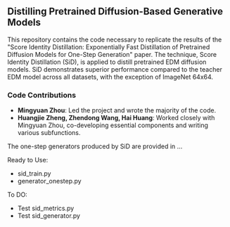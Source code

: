 ## Distilling Pretrained Diffusion-Based Generative Models

This repository contains the code necessary to replicate the results of the "Score Identity Distillation: Exponentially Fast Distillation of Pretrained Diffusion Models for One-Step Generation" paper. The technique, Score Identity Distillation (SiD), is applied to distill pretrained EDM diffusion models. SiD demonstrates superior performance compared to the teacher EDM model across all datasets, with the exception of ImageNet 64x64.

### Code Contributions
- **Mingyuan Zhou**: Led the project and wrote the majority of the code.
- **Huangjie Zheng, Zhendong Wang, Hai Huang**: Worked closely with Mingyuan Zhou, co-developing essential components and writing various subfunctions.


The one-step generators produced by SiD are provided in ...

Ready to Use:
- sid_train.py
- generator_onestep.py

To DO:
- Test sid_metrics.py
- Test sid_generator.py

